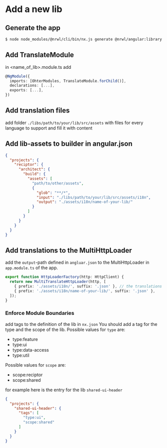 # Add a new lib

## Generate the app

```bash
$ node node_modules/@nrwl/cli/bin/nx.js generate @nrwl/angular:library --name=<name_of_the_lib> --directory=<name_of_the_feature> --prefix=<desired_prefix> --skipFormat --style=scss --routing --lazy --unitTestRunner=jest --linter=eslint --no-interactive
```

## Add TranslateModule

in <name_of_lib>.module.ts add

```ts
@NgModule({
  imports: [OhterModules, TranslateModule.forChild()],
  declarations: [...],
  exports: [...],
})
```

## Add translation files

add folder `./libs/path/to/your/lib/src/assets` with files for every language to support and fill it with content

## Add lib-assets to builder in angular.json

```json
{
  "projects": {
    "reciptor": {
      "architect": {
        "build": {
          "assets": [
            "path/to/other/assets",
            {
              "glob": "**/*",
              "input": "./libs/path/to/your/lib/src/assets/i18n",
              "output": "./assets/i18n/name-of-your-lib/"
            }
          ]
        }
      }
    }
  }
}
```

## Add translations to the MultiHttpLoader

add the `output`-path defined in `angluar.json` to the MultiHttpLoader in `app.module.ts` of the app.

```ts
export function HttpLoaderFactory(http: HttpClient) {
  return new MultiTranslateHttpLoader(http, [
    { prefix: './assets/i18n/', suffix: '.json' }, // the translations of the app
    { prefix: './assets/i18n/name-of-your-lib/', suffix: '.json' },
  ]);
}
```

### Enforce Module Boundaries
add tags to the definition of the lib in `nx.json`
You should add a tag for the type and the scope of the lib. Possible values for `type` are:
- type:feature
- type:ui
- type:data-access
- type:util

Possible values for `scope` are:
- scope:reciptor
- scope:shared

for example here is the entry for the lib `shared-ui-header`

```json
{
  "projects": {
    "shared-ui-header": {
      "tags": [
        "type:ui",
        "scope:shared"
      ]
    }
  }
}
```

